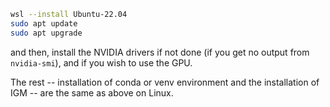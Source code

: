 ```bash
wsl --install Ubuntu-22.04
sudo apt update
sudo apt upgrade
```

and then, install the NVIDIA drivers if not done (if you get no output from `nvidia-smi`), and if you wish to use the GPU.

The rest -- installation of conda or venv environment and the installation of IGM -- are the same as above on Linux.